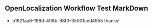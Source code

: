 ## OpenLocalization Workflow Test MarkDown
* b1921aa6-196d-408b-98f3-35001ced4955 thanks!

<!--HONumber=Aug16_HO4-->



